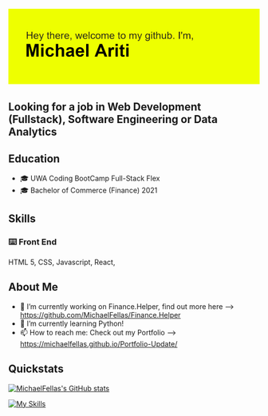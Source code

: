 ![MichaelFellas](https://github.com/MichaelFellas/MichaelFellas/blob/main/header.png?raw=true)

## **Looking for a job in Web Development (Fullstack), Software Engineering or Data Analytics**

## Education

- :mortar_board: UWA Coding BootCamp Full-Stack Flex
- :mortar_board: Bachelor of Commerce (Finance) 2021

## Skills

### :keyboard: Front End

HTML 5, CSS, Javascript, React, 



## About Me

- 🔭 I’m currently working on Finance.Helper, find out more here --> https://github.com/MichaelFellas/Finance.Helper
- 🌱 I’m currently learning Python!
- 📫 How to reach me: Check out my Portfolio --> https://michaelfellas.github.io/Portfolio-Update/

## Quickstats


[![MichaelFellas's GitHub stats](https://github-readme-stats.vercel.app/api?username=MichaelFellas)](https://github.com/anuraghazra/github-readme-stats)

[![My Skills](https://skills.thijs.gg/icons?i=js,html,css,c,jquery,mongodb,mysql,nodejs,react,git,docker)](https://skills.thijs.gg)
